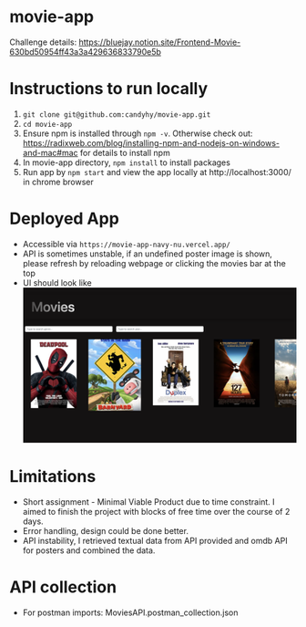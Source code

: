# movie-app
Challenge details: https://bluejay.notion.site/Frontend-Movie-630bd50954ff43a3a429636833790e5b

# Instructions to run locally
1. `git clone git@github.com:candyhy/movie-app.git`
2. `cd movie-app`
3. Ensure npm is installed through `npm -v`. Otherwise check out: https://radixweb.com/blog/installing-npm-and-nodejs-on-windows-and-mac#mac for details to install npm
4. In movie-app directory, `npm install` to install packages
5. Run app by `npm start` and view the app locally at http://localhost:3000/ in chrome browser

# Deployed App
- Accessible via `https://movie-app-navy-nu.vercel.app/`
- API is sometimes unstable, if an undefined poster image is shown, please refresh by reloading webpage or clicking the movies bar at the top
- UI should look like ![UI](UI.png)

# Limitations
- Short assignment - Minimal Viable Product due to time constraint. I aimed to finish the project with blocks of free time over the course of 2 days.
- Error handling, design could be done better.
- API instability, I retrieved textual data from API provided and omdb API for posters and combined the data.

# API collection
- For postman imports: MoviesAPI.postman_collection.json
